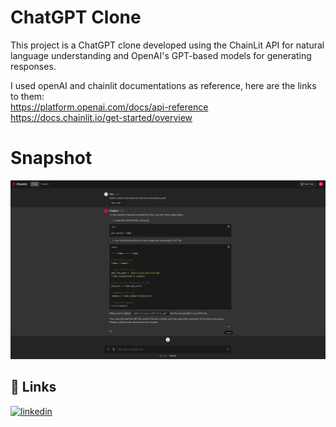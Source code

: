 
# ChatGPT Clone



This project is a ChatGPT clone developed using the ChainLit API for natural language understanding and OpenAI's GPT-based models for generating responses. 

I used openAI and chainlit documentations as reference, here are the links to them:\
https://platform.openai.com/docs/api-reference \
https://docs.chainlit.io/get-started/overview
# Snapshot
![chat Screenshot](https://github.com/ChayanBhansali/ChatGPT-Clone/blob/main/chat.png)
## 🔗 Links


[![linkedin](https://img.shields.io/badge/linkedin-0A66C2?style=for-the-badge&logo=linkedin&logoColor=white)](www.linkedin.com/in/cbhansali)



